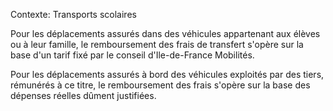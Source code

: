 Contexte: Transports scolaires

Pour les déplacements assurés dans des véhicules appartenant aux élèves ou à leur famille, le remboursement des frais de transfert s'opère sur la base d'un tarif fixé par le conseil d'Ile-de-France Mobilités.

Pour les déplacements assurés à bord des véhicules exploités par des tiers, rémunérés à ce titre, le remboursement des frais s'opère sur la base des dépenses réelles dûment justifiées.